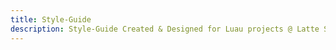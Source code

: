 ```yaml
---
title: Style-Guide
description: Style-Guide Created & Designed for Luau projects @ Latte Softworks
---
```

